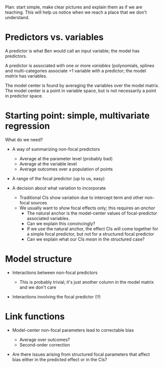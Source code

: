 
Plan: start simple, make clear pictures and explain them as if we are teaching. This will help us notice when we reach a place that we don't understand.

# Predictors vs. variables

A predictor is what Ben would call an input variable; the model has predictors.

A predictor is associated with one or more _variables_ (polynomials, splines and multi-categories associate >1 variable with a predictor; the model _matrix_ has variables.

The model center is found by averaging the variables over the model matrix. The model center is a point in variable space, but is not necessarily a point in predictor space.

# Starting point: simple, multivariate regression

What do we need?
* A way of summarizing non-focal predictors
	* Average at the parameter level (probably bad)
	* Average at the variable level
	* Average outcomes over a population of points

* A range of the focal predictor (up to us, easy)

* A decision about what variation to incorporate
	* Traditional CIs show variation due to intercept term and other non-focal sources
	* We usually want to show focal effects only; this requires an _anchor_
		* The natural anchor is the model-center values of focal-predictor associated variables.
		* Can we explain this convincingly?
		* If we use the natural anchor, the effect CIs will come together for a simple focal predictor, but not for a structured focal predictor
		* Can we explain what our CIs _mean_ in the structured case?

# Model structure

* Interactions between non-focal predictors
	* This is probably trivial; it's just another column in the model matrix and we don't care

* Interactions involving the focal predictor (!!)

# Link functions

* Model-center non-focal parameters lead to correctable bias
	* Average over outcomes?
	* Second-order correction

* Are there issues arising from structured focal parameters that affect bias either in the predicted effect or in the CIs?
